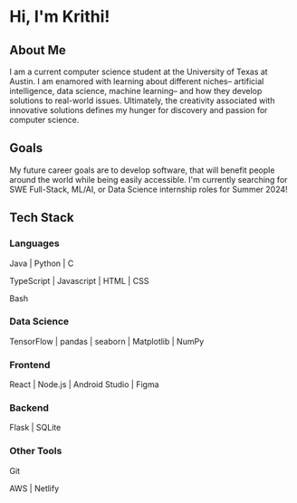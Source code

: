 # Hi, I'm Krithi!

## About Me
I am a current computer science student at the University of Texas at Austin. I am enamored with learning about different niches– artificial intelligence, data science, machine learning– and how they develop solutions to real-world issues. Ultimately, the creativity associated with innovative solutions defines my hunger for discovery and passion for computer science.

## Goals
 My future career goals are to develop software, that will benefit people around the world while being easily accessible. I'm currently searching for SWE Full-Stack, ML/AI, or Data Science internship roles for Summer 2024!

## Tech Stack
### Languages
Java | Python | C

TypeScript | Javascript | HTML | CSS

Bash
### Data Science
TensorFlow | pandas | seaborn | Matplotlib | NumPy
### Frontend
React | Node.js | Android Studio | Figma
### Backend
Flask | SQLite
### Other Tools
Git

AWS | Netlify

<!--
**krisub/krisub** is a ✨ _special_ ✨ repository because its `README.md` (this file) appears on your GitHub profile.

Here are some ideas to get you started:

- 🔭 I’m currently working on ...
- 🌱 I’m currently learning ...
- 👯 I’m looking to collaborate on ...
- 🤔 I’m looking for help with ...
- 💬 Ask me about ...t
- 📫 How to reach me: ...
- 😄 Pronouns: ...
- ⚡ Fun fact: ...
-->
